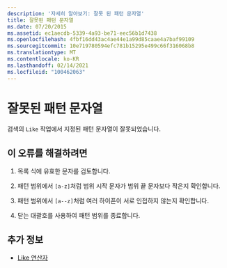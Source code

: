 ```yaml
---
description: '자세히 알아보기: 잘못 된 패턴 문자열'
title: 잘못된 패턴 문자열
ms.date: 07/20/2015
ms.assetid: ec1aecdb-5339-4a93-be71-eec56b1d7438
ms.openlocfilehash: 4fbf16dd43ac4ae44e1a99d85caae4a7baf99109
ms.sourcegitcommit: 10e719780594efc781b15295e499c66f316068b8
ms.translationtype: MT
ms.contentlocale: ko-KR
ms.lasthandoff: 02/14/2021
ms.locfileid: "100462063"
---
```

# <a name="invalid-pattern-string"></a>잘못된 패턴 문자열

검색의 `Like` 작업에서 지정된 패턴 문자열이 잘못되었습니다.  
  
## <a name="to-correct-this-error"></a>이 오류를 해결하려면  
  
1. 목록 식에 유효한 문자를 검토합니다.  
  
2. 패턴 범위에서 `[a-z]`처럼 범위 시작 문자가 범위 끝 문자보다 작은지 확인합니다.  
  
3. 패턴 범위에서 `[a--z]`처럼 여러 하이픈이 서로 인접하지 않는지 확인합니다.  
  
4. 닫는 대괄호를 사용하여 패턴 범위를 종료합니다.  
  
## <a name="see-also"></a>추가 정보

- [Like 연산자](../language-reference/operators/like-operator.md)
